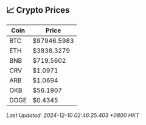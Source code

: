 ## 📈 Crypto Prices

| Coin | Price |
| ---- | ----- |
| BTC | $97946.5983 |
| ETH | $3838.3279 |
| BNB | $719.5602 |
| CRV | $1.0971 |
| ARB | $1.0694 |
| OKB | $56.1907 |
| DOGE | $0.4345 |

_Last Updated: 2024-12-10 02:46:25.403 +0800 HKT_